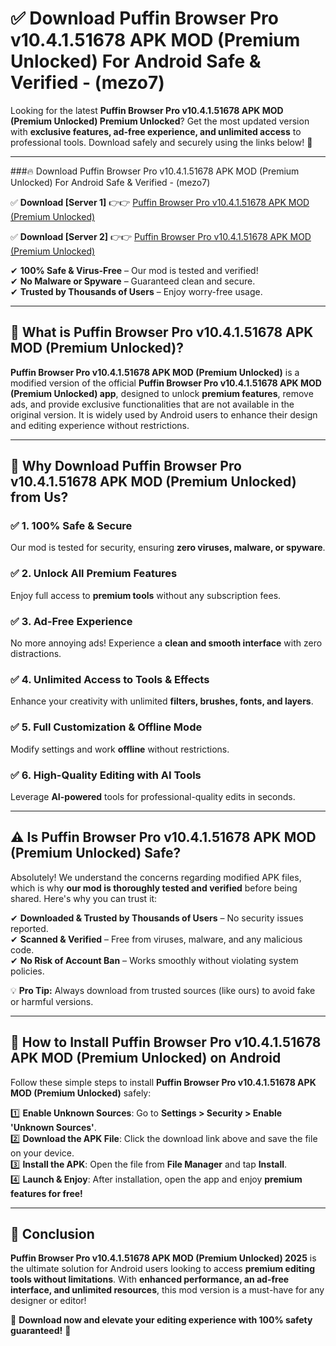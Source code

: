 
# ✅ Download Puffin Browser Pro  v10.4.1.51678 APK   MOD (Premium Unlocked) For Android Safe & Verified -  (mezo7) 

Looking for the latest **Puffin Browser Pro  v10.4.1.51678 APK   MOD (Premium Unlocked) Premium Unlocked**? Get the most updated version with **exclusive features, ad-free experience, and unlimited access** to professional tools. Download safely and securely using the links below! 🚀  

---

###🔥 Download Puffin Browser Pro  v10.4.1.51678 APK   MOD (Premium Unlocked) For Android Safe & Verified -  (mezo7)  

✅ **Download [Server 1]** 👉👉 [Puffin Browser Pro  v10.4.1.51678 APK   MOD (Premium Unlocked) ](https://apkcomod.com?title=Puffin_Browser_Pro__v10.4.1.51678_APK___MOD_(Premium_Unlocked))  

✅ **Download [Server 2]** 👉👉 [Puffin Browser Pro  v10.4.1.51678 APK   MOD (Premium Unlocked) ](https://apkcomod.com?title=Puffin_Browser_Pro__v10.4.1.51678_APK___MOD_(Premium_Unlocked))  

✔ **100% Safe & Virus-Free** – Our mod is tested and verified!  
✔ **No Malware or Spyware** – Guaranteed clean and secure.  
✔ **Trusted by Thousands of Users** – Enjoy worry-free usage.  

---

## 📌 What is Puffin Browser Pro  v10.4.1.51678 APK   MOD (Premium Unlocked)?  

**Puffin Browser Pro  v10.4.1.51678 APK   MOD (Premium Unlocked)** is a modified version of the official **Puffin Browser Pro  v10.4.1.51678 APK   MOD (Premium Unlocked) app**, designed to unlock **premium features**, remove ads, and provide exclusive functionalities that are not available in the original version. It is widely used by Android users to enhance their design and editing experience without restrictions.  

---

## 🌟 Why Download Puffin Browser Pro  v10.4.1.51678 APK   MOD (Premium Unlocked) from Us?  

### ✅ 1. 100% Safe & Secure  
Our mod is tested for security, ensuring **zero viruses, malware, or spyware**.  

### ✅ 2. Unlock All Premium Features  
Enjoy full access to **premium tools** without any subscription fees.  

### ✅ 3. Ad-Free Experience  
No more annoying ads! Experience a **clean and smooth interface** with zero distractions.  

### ✅ 4. Unlimited Access to Tools & Effects  
Enhance your creativity with unlimited **filters, brushes, fonts, and layers**.  

### ✅ 5. Full Customization & Offline Mode  
Modify settings and work **offline** without restrictions.  

### ✅ 6. High-Quality Editing with AI Tools  
Leverage **AI-powered** tools for professional-quality edits in seconds.  

---

## ⚠️ Is Puffin Browser Pro  v10.4.1.51678 APK   MOD (Premium Unlocked) Safe?  

Absolutely! We understand the concerns regarding modified APK files, which is why **our mod is thoroughly tested and verified** before being shared. Here's why you can trust it:  

✔ **Downloaded & Trusted by Thousands of Users** – No security issues reported.  
✔ **Scanned & Verified** – Free from viruses, malware, and any malicious code.  
✔ **No Risk of Account Ban** – Works smoothly without violating system policies.  

💡 **Pro Tip:** Always download from trusted sources (like ours) to avoid fake or harmful versions.  

---

## 📲 How to Install Puffin Browser Pro  v10.4.1.51678 APK   MOD (Premium Unlocked) on Android  

Follow these simple steps to install **Puffin Browser Pro  v10.4.1.51678 APK   MOD (Premium Unlocked)** safely:  

1️⃣ **Enable Unknown Sources**: Go to **Settings > Security > Enable 'Unknown Sources'**.  
2️⃣ **Download the APK File**: Click the download link above and save the file on your device.  
3️⃣ **Install the APK**: Open the file from **File Manager** and tap **Install**.  
4️⃣ **Launch & Enjoy**: After installation, open the app and enjoy **premium features for free!**  

---

## 🚀 Conclusion  

**Puffin Browser Pro  v10.4.1.51678 APK   MOD (Premium Unlocked) 2025** is the ultimate solution for Android users looking to access **premium editing tools without limitations**. With **enhanced performance, an ad-free interface, and unlimited resources**, this mod version is a must-have for any designer or editor!  

🔻 **Download now and elevate your editing experience with 100% safety guaranteed!** 🔻  
